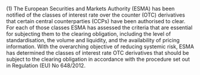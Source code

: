 (1) The European Securities and Markets Authority (ESMA) has been notified of the classes of interest rate over the counter (OTC) derivatives that certain central counterparties (CCPs) have been authorised to clear. For each of those classes ESMA has assessed the criteria that are essential for subjecting them to the clearing obligation, including the level of standardisation, the volume and liquidity, and the availability of pricing information. With the overarching objective of reducing systemic risk, ESMA has determined the classes of interest rate OTC derivatives that should be subject to the clearing obligation in accordance with the procedure set out in Regulation (EU) No 648/2012.